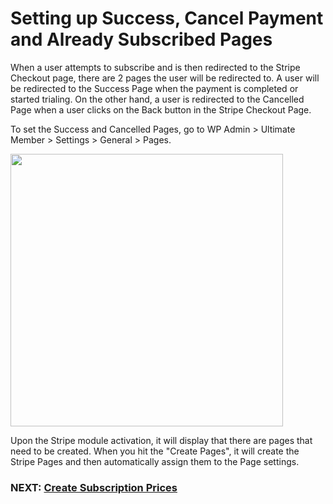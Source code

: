 # Setting up Success, Cancel Payment and Already Subscribed Pages
<p>
	 When a user attempts to subscribe and is then redirected to the Stripe Checkout page, there are 2 pages the user will be redirected to. A user will be redirected to the Success Page when the payment is completed or started trialing. On the other hand, a user is redirected to the Cancelled Page when a user clicks on the Back button in the Stripe Checkout Page.</p><p>
	 To set the Success and Cancelled Pages, go to WP Admin &gt; Ultimate Member &gt; Settings &gt; General &gt; Pages.</p><p>
	 <img src="https://s3.amazonaws.com/helpscout.net/docs/assets/561c96629033600a7a36d662/images/60f51ceeb55c2b04bf6d587d/file-wA6KURtrRU.png" style="width: 436px;"></p><p>
	 Upon the Stripe module activation, it will display that there are pages that need to be created. When you hit the "Create Pages", it will create the Stripe Pages and then automatically assign them to the Page settings.</p><h3>NEXT: <a href="https://ultimatemember.github.io/docs-v3/um-stripe/article/1617-create-subscription-prices">Create Subscription Prices</a></h3>
